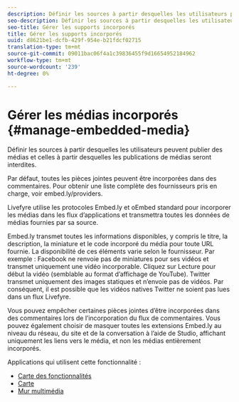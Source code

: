 ```yaml
---
description: Définir les sources à partir desquelles les utilisateurs peuvent publier des médias et celles à partir desquelles les publications de médias seront interdites.
seo-description: Définir les sources à partir desquelles les utilisateurs peuvent publier des médias et celles à partir desquelles les publications de médias seront interdites.
seo-title: Gérer les supports incorporés
title: Gérer les supports incorporés
uuid: d8621be1-dcfb-429f-954e-b21fdcf02715
translation-type: tm+mt
source-git-commit: 09011bac06f4a1c39836455f9d16654952184962
workflow-type: tm+mt
source-wordcount: '239'
ht-degree: 0%

---
```



# Gérer les médias incorporés {#manage-embedded-media}

Définir les sources à partir desquelles les utilisateurs peuvent publier des médias et celles à partir desquelles les publications de médias seront interdites.

Par défaut, toutes les pièces jointes peuvent être incorporées dans des commentaires. Pour obtenir une liste complète des fournisseurs pris en charge, voir embed.ly/providers.

Livefyre utilise les protocoles Embed.ly et oEmbed standard pour incorporer les médias dans les flux d’applications et transmettra toutes les données de médias fournies par sa source.

Embed.ly transmet toutes les informations disponibles, y compris le titre, la description, la miniature et le code incorporé du média pour toute URL fournie. La disponibilité de ces éléments varie selon le fournisseur. Par exemple : Facebook ne renvoie pas de miniatures pour ses vidéos et transmet uniquement une vidéo incorporable. Cliquez sur Lecture pour début la vidéo (semblable au format d’affichage de YouTube). Twitter transmet uniquement des images statiques et n’envoie pas de vidéos. Par conséquent, il est possible que les vidéos natives Twitter ne soient pas lues dans un flux Livefyre.

Vous pouvez empêcher certaines pièces jointes d’être incorporées dans des commentaires lors de l’incorporation du flux de commentaires. Vous pouvez également choisir de masquer toutes les extensions Embed.ly au niveau du réseau, du site et de la conversation à l’aide de Studio, affichant uniquement les liens vers le média, et non les médias entièrement incorporés.

Applications qui utilisent cette fonctionnalité :

* [Carte des fonctionnalités](/help/using/c-about-apps/c-feature-card-app/c-feature-card-app.md#c_feature_card_app)
* [Carte](/help/using/c-about-apps/c-map-app/c-map-app.md#c_map_app)
* [Mur multimédia](/help/using/c-about-apps/c-media-wall-app/c-media-wall-app.md#c_media_wall_app)

